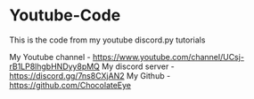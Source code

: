 # Youtube-Code
This is the code from my youtube discord.py tutorials

My Youtube channel - https://www.youtube.com/channel/UCsj-rB1LP8lhgbHNDyy8pMQ
My discord server - https://discord.gg/7ns8CXjAN2
My Github - https://github.com/ChocolateEye
